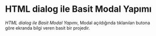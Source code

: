# HTML dialog ile Basit Modal Yapımı

*HTML dialog ile Basit Modal Yapımı*, Modal açıldığında tıklanılan butona göre ekranda bilgi veren basit bir projedir.